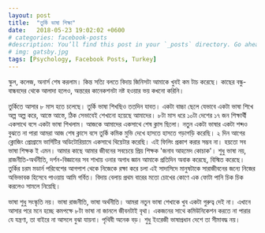 ```yaml
---
layout: post
title:  "তুর্কি ভাষা শিক্ষা"
date:   2018-05-23 19:02:02 +0600
# categories: facebook-posts
#description: You’ll find this post in your `_posts` directory. Go ahead and edit it and re-build the site to see your changes. # Add post description (optional)
# img: gatsby.jpg
tags: [Psychology, Facebook Posts, Turkey]
---
```


স্কুল, কলেজ, অনার্স শেষ করলাম। কিন্ত সত্যি বলতে বিদায় জিনিসটা আমাকে খুবই কম টাচ করেছে। কাছের বন্ধু-বান্ধবদের থেকে আলাদা হলেও, অন্তরের কানেকশনটা নষ্ট হওয়ার ভয় কখনো করিনি।

তুর্কিতে আসার ৮ মাস হতে চলেছে। তুর্কি ভাষা শিখছিও ততদিন যাবত। একটা বাচ্চা ছেলে যেভাবে একটা ভাষা শিখে অল্প অল্প করে, আস্তে আস্তে, ঠিক সেভাবেই শেখানো হয়েছে আমাদের। ৮টা মাস ধরে ১০টা দেশের ১৭ জন শিক্ষার্থী একসাথে বসে একটা ভাষা শিখলাম।
আজকে আমাদের একসাথে শেষ ক্লাস ছিলো। নতুন একটা ভাষার একটা শব্দও বুঝতে না পারা আমরা আজ শেষ ক্লাসে বসে তুর্কি কমিক মুভি দেখে হাসতে হাসতে গড়াগড়ি করেছি। ২ দিন আগের ক্লোজিং প্রোগ্রামে ভার্সিটির অডিটোরিয়ামে একসাথে থিয়েটার করেছি। এই ফিলিং প্রকাশ করার সম্ভব না।
হয়তো সব ভাষা শিক্ষক ই এমন। আমার কাছে আমার জীবনের সবচেয়ে প্রিয় শিক্ষক 'জনাব আহমেদ কোচাক'। শুধু ভাষা নয়, রাজনীতি-অর্থনীতি, দর্শন-বিজ্ঞানের সব শাখায় ওনার অগাধ জ্ঞান আমাকে প্রতিদিন অবাক করেছে, বিস্মিত করেছে। তুর্কির চরম মডার্ন পরিবেশের আগপাশ থেকে নিজেকে রক্ষা করে চলা এই সাদাসিদে মানুষটাকে সারাজীবনের জন্যে নিজের অভিভাবক হিসেবে পাওয়ায় আমি গর্বিত।
বিদায় বেলায় প্রথম বারের মতো চোখের কোণে এক ফোটা পানি চিক চিক করলেও সামলে নিয়েছি।

ভাষা শুধু সংস্কৃতি নয়। ভাষা রাজনীতি, ভাষা অর্থনীতি। আমরা নতুন ভাষা শেখাকে খুব একটা গুরুত্ব দেই না। এখানে আসার পরে মনে হচ্ছে কমপক্ষে ৮টা ভাষা না জানলে জীবনটাই বৃথা। একজনের সাথে কমিউনিকেশন করতে না পারার যে যন্ত্রণা, তা বাইরে না আসলে বুঝা যায়না। পৃথিবী অনেক বড়। শুধু ইংরেজী ভাষাপ্রধান দেশে তা সীমাবদ্ধ নয়।